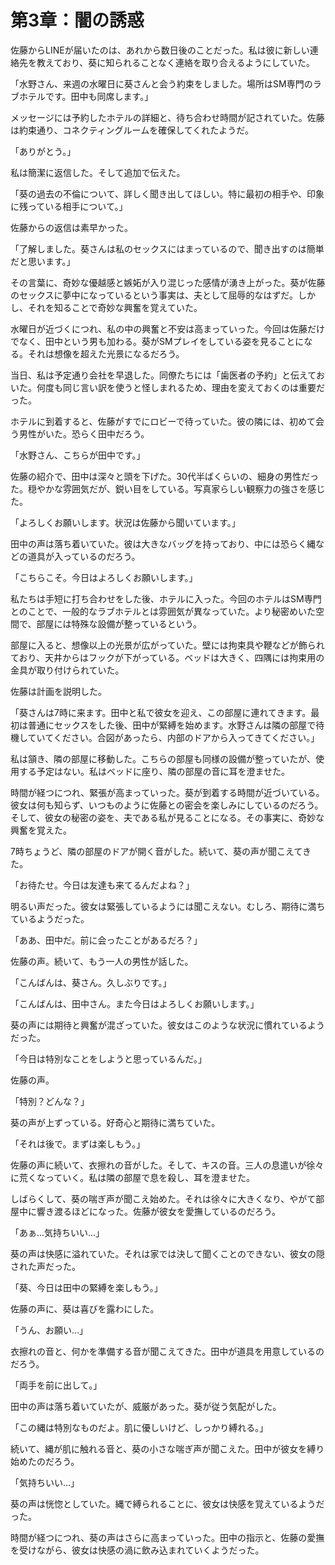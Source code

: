 # 第3章：闇の誘惑

佐藤からLINEが届いたのは、あれから数日後のことだった。私は彼に新しい連絡先を教えており、葵に知られることなく連絡を取り合えるようにしていた。

「水野さん、来週の水曜日に葵さんと会う約束をしました。場所はSM専門のラブホテルです。田中も同席します。」

メッセージには予約したホテルの詳細と、待ち合わせ時間が記されていた。佐藤は約束通り、コネクティングルームを確保してくれたようだ。

「ありがとう。」

私は簡潔に返信した。そして追加で伝えた。

「葵の過去の不倫について、詳しく聞き出してほしい。特に最初の相手や、印象に残っている相手について。」

佐藤からの返信は素早かった。

「了解しました。葵さんは私のセックスにはまっているので、聞き出すのは簡単だと思います。」

その言葉に、奇妙な優越感と嫉妬が入り混じった感情が湧き上がった。葵が佐藤のセックスに夢中になっているという事実は、夫として屈辱的なはずだ。しかし、それを知ることで奇妙な興奮を覚えていた。

水曜日が近づくにつれ、私の中の興奮と不安は高まっていった。今回は佐藤だけでなく、田中という男も加わる。葵がSMプレイをしている姿を見ることになる。それは想像を超えた光景になるだろう。

当日、私は予定通り会社を早退した。同僚たちには「歯医者の予約」と伝えておいた。何度も同じ言い訳を使うと怪しまれるため、理由を変えておくのは重要だった。

ホテルに到着すると、佐藤がすでにロビーで待っていた。彼の隣には、初めて会う男性がいた。恐らく田中だろう。

「水野さん、こちらが田中です。」

佐藤の紹介で、田中は深々と頭を下げた。30代半ばくらいの、細身の男性だった。穏やかな雰囲気だが、鋭い目をしている。写真家らしい観察力の強さを感じた。

「よろしくお願いします。状況は佐藤から聞いています。」

田中の声は落ち着いていた。彼は大きなバッグを持っており、中には恐らく縄などの道具が入っているのだろう。

「こちらこそ。今日はよろしくお願いします。」

私たちは手短に打ち合わせをした後、ホテルに入った。今回のホテルはSM専門とのことで、一般的なラブホテルとは雰囲気が異なっていた。より秘密めいた空間で、部屋には特殊な設備が整っているという。

部屋に入ると、想像以上の光景が広がっていた。壁には拘束具や鞭などが飾られており、天井からはフックが下がっている。ベッドは大きく、四隅には拘束用の金具が取り付けられていた。

佐藤は計画を説明した。

「葵さんは7時に来ます。田中と私で彼女を迎え、この部屋に連れてきます。最初は普通にセックスをした後、田中が緊縛を始めます。水野さんは隣の部屋で待機していてください。合図があったら、内部のドアから入ってきてください。」

私は頷き、隣の部屋に移動した。こちらの部屋も同様の設備が整っていたが、使用する予定はない。私はベッドに座り、隣の部屋の音に耳を澄ませた。

時間が経つにつれ、緊張が高まっていった。葵が到着する時間が近づいている。彼女は何も知らず、いつものように佐藤との密会を楽しみにしているのだろう。そして、彼女の秘密の姿を、夫である私が見ることになる。その事実に、奇妙な興奮を覚えた。

7時ちょうど、隣の部屋のドアが開く音がした。続いて、葵の声が聞こえてきた。

「お待たせ。今日は友達も来てるんだよね？」

明るい声だった。彼女は緊張しているようには聞こえない。むしろ、期待に満ちているようだった。

「ああ、田中だ。前に会ったことがあるだろ？」

佐藤の声。続いて、もう一人の男性が話した。

「こんばんは、葵さん。久しぶりです。」

「こんばんは、田中さん。また今日はよろしくお願いします。」

葵の声には期待と興奮が混ざっていた。彼女はこのような状況に慣れているようだった。

「今日は特別なことをしようと思っているんだ。」

佐藤の声。

「特別？どんな？」

葵の声が上ずっている。好奇心と期待に満ちていた。

「それは後で。まずは楽しもう。」

佐藤の声に続いて、衣擦れの音がした。そして、キスの音。三人の息遣いが徐々に荒くなっていく。私は隣の部屋で息を殺し、耳を澄ませた。

しばらくして、葵の喘ぎ声が聞こえ始めた。それは徐々に大きくなり、やがて部屋中に響き渡るほどになった。佐藤が彼女を愛撫しているのだろう。

「あぁ…気持ちいい…」

葵の声は快感に溢れていた。それは家では決して聞くことのできない、彼女の隠された声だった。

「葵、今日は田中の緊縛を楽しもう。」

佐藤の声に、葵は喜びを露わにした。

「うん、お願い…」

衣擦れの音と、何かを準備する音が聞こえてきた。田中が道具を用意しているのだろう。

「両手を前に出して。」

田中の声は落ち着いていたが、威厳があった。葵が従う気配がした。

「この縄は特別なものだよ。肌に優しいけど、しっかり縛れる。」

続いて、縄が肌に触れる音と、葵の小さな喘ぎ声が聞こえた。田中が彼女を縛り始めたのだろう。

「気持ちいい…」

葵の声は恍惚としていた。縄で縛られることに、彼女は快感を覚えているようだった。

時間が経つにつれ、葵の声はさらに高まっていった。田中の指示と、佐藤の愛撫を受けながら、彼女は快感の渦に飲み込まれていくようだった。